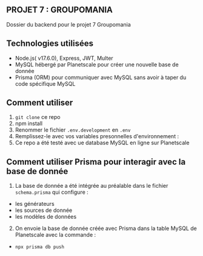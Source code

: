 ## PROJET  7 : GROUPOMANIA

Dossier du backend pour le projet 7 Groupomania

## Technologies utilisées 

- Node.js( v17.6.0), Express, JWT, Multer
- MySQL hébergé par Planetscale pour créer une nouvelle base de donnée
- Prisma (ORM) pour communiquer avec MySQL sans avoir à taper du code spécifique MySQL

## Comment utiliser 

1. `git clone` ce repo 
2. npm install
3. Renommer le fichier `.env.development` en `.env`
4. Remplissez-le avec vos variables presonnelles d'environnement :
5. Ce repo a été testé avec ue database MySQL en ligne sur Planetscale

## Comment utiliser Prisma pour interagir avec la base de donnée

1. La base de donnée a été intégrée au préalable dans le fichier `schema.prisma` qui configure : 
- les générateurs
- les sources de donnée
- les modèles de données

2. On envoie la base de donnée créée avec Prisma dans la table MySQL de Planetscale avec la commande : 
- `npx prisma db push`